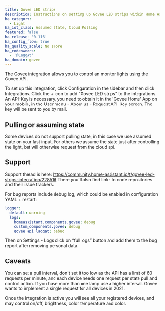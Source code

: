 ```yaml
---
title: Govee LED strips
description: Instructions on setting up Govee LED strips within Home Assistant.
ha_category:
  - Light
ha_iot_class: Assumed State, Cloud Polling
featured: false
ha_release: '0.116'
ha_config_flow: true
ha_quality_scale: No score
ha_codeowners:
  - '@LaggAt'
ha_domain: govee
---
```


The Govee integration allows you to control an monitor lights using the Govee API.

To set up this integration, click Configuration in the sidebar and then click Integrations. Click the + icon to add "Govee LED strips" to the integrations. An API-Key
is necessary, you need to obtain it in the 'Govee Home' App on your mobile, in the User menu - About us - Request API-Key screen. The key will be sent to you by mail.

## Pulling or assuming state

Some devices do not support pulling state, in this case we use assumed state on your last input.
For others we assume the state just after controlling the light, but will otherwise request from the cloud api.

## Support

Support thread is here: <https://community.home-assistant.io/t/govee-led-strips-integration/228516>
There you'll also find links to code repositories and their issue trackers.

For bug reports include debug log, which could be enabled in configuration YAML + restart:

```YAML
logger:
  default: warning
  logs:
    homeassistant.components.govee: debug
    custom_components.govee: debug
    govee_api_laggat: debug
```

Then on Settings - Logs click on “full logs” button and add them to the bug report after removing personal data.

## Caveats

You can set a pull interval, don't set it too low as the API has a limit of 60 requests per minute, and each device needs one request per state pull and control action.
If you have more than one lamp use a higher interval. Govee wants to implement a single request for all devices in 2021.

Once the integration is active you will see all your registered devices, and may control on/off, brightness, color temperature and color.
